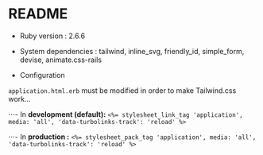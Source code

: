 # README

* Ruby version : 2.6.6

* System dependencies : tailwind, inline_svg, friendly_id, simple_form, devise, animate.css-rails

* Configuration

`application.html.erb` must be modified in order to make Tailwind.css work...

⋅⋅⋅- In __development (default):__ `<%= stylesheet_link_tag 'application', media: 'all', 'data-turbolinks-track': 'reload' %>`

⋅⋅⋅- In __production :__ `<%= stylesheet_pack_tag 'application', media: 'all', 'data-turbolinks-track': 'reload' %>`
